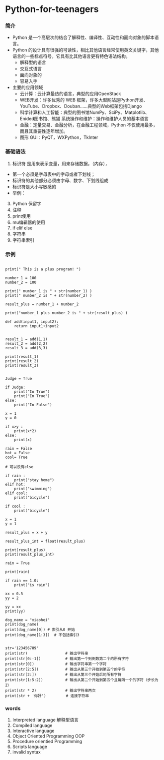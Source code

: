 # Python-for-teenagers
### 简介
- Python 是一个高层次的结合了解释性、编译性、互动性和面向对象的脚本语言。
- Python 的设计具有很强的可读性，相比其他语言经常使用英文关键字，其他语言的一些标点符号，它具有比其他语言更有特色语法结构。
  - 解释型的语言
  - 交互式语言
  - 面向对象的
  - 容易入手
- 主要的应用领域
  - 云计算：云计算最热的语言，典型的应用OpenStack
  - WEB开发：许多优秀的 WEB 框架，许多大型网站是Python开发、YouTube、Dropbox、Douban……典型的Web框架包括Django
  - 科学计算和人工智能：典型的图书馆NumPy、SciPy、Matplotlib、Enided图书馆、熊猫
 系统操作和维护：操作和维护人员的基本语言
  - 金融：定量交易、金融分析，在金融工程领域，Python 不仅使用最多，而且其重要性逐年增加。
  - 图形 GUI：PyQT，WXPython，TkInter

### 基础语法
1. 标识符 是用来表示变量，用来存储数据，（内存），
  - 第一个必须是字母表中的字母或者下划线；
  - 标识符的其他部分必须由字母、数字、下划线组成
  - 标识符是大小写敏感的
  - 举例：
3. Python 保留字
4. 注释
5. print使用
6. mu编辑器的使用
7. if elif else
8. 字符串
9. 字符串索引

### 示例
```

print(" This is a plus program! ")

number_1 = 100
number_2 = 100

print(" number_1 is " + str(number_1) )
print(" number_2 is " + str(number_2) )

result_plus = number_1 + number_2

print("number_1 plus number_2 is " + str(result_plus) )

def add(input1, input2):
    return input1+input2
   

result_1 = add(1,1)
result_2 = add(2,2)
result_3 = add(3,3)

print(result_1)
print(result_2)
print(result_3)


Judge = True

if Judge:
    print("In True")
    print("In True")
else:
    print("In False")

x = 1
y = 0
    
if x>y :
    print(x*2)
else:
    print(x)
    
rain = False
hot = False
cool= True

# 可以没有else

if rain :
    print("stay home")
elif hot:
    print("swimming")
elif cool:
    print("bicycle")
    
if cool :
    print("bicycle")

x = 1
y = 1

result_plus = x + y 

result_plus_int = float(result_plus)

print(result_plus)
print(result_plus_int)

rain = True

print(rain)

if rain == 1.0:
    print("is rain")
    
xx = 0.5
yy = 2 

yy = xx
print(yy)

dog_name = "xiaohei"
print(dog_name)
print(dog_name[0]) # 索引从0 开始
print(dog_name[1:3])  # 不包括索引3


str='123456789'
print(str)                 # 输出字符串
print(str[0:-1])           # 输出第一个到倒数第二个的所有字符
print(str[0])              # 输出字符串第一个字符
print(str[2:5])            # 输出从第三个开始到第五个的字符
print(str[2:])             # 输出从第三个开始后的所有字符
print(str[1:5:2])          # 输出从第二个开始到第五个且每隔一个的字符（步长为2）
print(str * 2)             # 输出字符串两次
print(str + '你好')         # 连接字符串
```


### words
1. Interpreted language    解释型语言
2. Compiled language
3. Interactive language
4. Object Oriented Programming OOP
5. Procedure orientied Programming
6. Scripts language
7. invalid syntax
